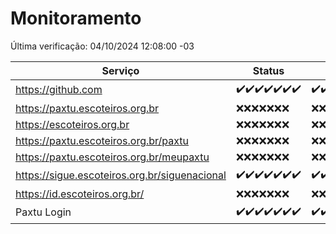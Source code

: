# Monitoramento

Última verificação: 04/10/2024 12:08:00 -03

|Serviço|Status|Últimas 24h|
|---|---|---|
|https://github.com|<span title="2024-09-27: OK=23">✔️</span><span title="2024-09-28: OK=23">✔️</span><span title="2024-09-29: OK=23">✔️</span><span title="2024-09-30: OK=23">✔️</span><span title="2024-10-01: OK=23">✔️</span><span title="2024-10-02: OK=23">✔️</span><span title="2024-10-03: OK=14">✔️</span>|<span title="03/10/2024 12:08:00 -03 : 200">✔️</span><span title="03/10/2024 13:09:00 -03 : 200">✔️</span><span title="03/10/2024 14:07:00 -03 : 200">✔️</span><span title="03/10/2024 15:11:00 -03 : 200">✔️</span><span title="03/10/2024 16:06:00 -03 : 200">✔️</span><span title="03/10/2024 17:08:00 -03 : 200">✔️</span><span title="03/10/2024 18:07:00 -03 : 200">✔️</span><span title="03/10/2024 19:07:00 -03 : 200">✔️</span><span title="03/10/2024 20:08:00 -03 : 200">✔️</span><span title="03/10/2024 21:39:00 -03 : 200">✔️</span><span title="03/10/2024 23:10:00 -03 : 200">✔️</span><span title="04/10/2024 00:14:00 -03 : 200">✔️</span><span title="04/10/2024 01:10:00 -03 : 200">✔️</span><span title="04/10/2024 02:08:00 -03 : 200">✔️</span><span title="04/10/2024 03:12:00 -03 : 200">✔️</span><span title="04/10/2024 04:08:00 -03 : 200">✔️</span><span title="04/10/2024 05:11:00 -03 : 200">✔️</span><span title="04/10/2024 06:08:00 -03 : 200">✔️</span><span title="04/10/2024 07:08:00 -03 : 200">✔️</span><span title="04/10/2024 08:07:00 -03 : 200">✔️</span><span title="04/10/2024 09:14:00 -03 : 200">✔️</span><span title="04/10/2024 10:16:00 -03 : 200">✔️</span><span title="04/10/2024 11:08:00 -03 : 200">✔️</span><span title="04/10/2024 12:08:00 -03 : 200">✔️</span>|
|https://paxtu.escoteiros.org.br|<span title="2024-09-27: Falhas=23">❌</span><span title="2024-09-28: Falhas=23">❌</span><span title="2024-09-29: Falhas=23">❌</span><span title="2024-09-30: Falhas=23">❌</span><span title="2024-10-01: Falhas=23">❌</span><span title="2024-10-02: Falhas=23">❌</span><span title="2024-10-03: Falhas=14">❌</span>|<span title="03/10/2024 12:08:00 -03 : 403">❌</span><span title="03/10/2024 13:09:00 -03 : 403">❌</span><span title="03/10/2024 14:07:00 -03 : 403">❌</span><span title="03/10/2024 15:11:00 -03 : 403">❌</span><span title="03/10/2024 16:06:00 -03 : 403">❌</span><span title="03/10/2024 17:08:00 -03 : 403">❌</span><span title="03/10/2024 18:07:00 -03 : 403">❌</span><span title="03/10/2024 19:07:00 -03 : 403">❌</span><span title="03/10/2024 20:08:00 -03 : 403">❌</span><span title="03/10/2024 21:39:00 -03 : 403">❌</span><span title="03/10/2024 23:10:00 -03 : 403">❌</span><span title="04/10/2024 00:14:00 -03 : 403">❌</span><span title="04/10/2024 01:10:00 -03 : 403">❌</span><span title="04/10/2024 02:08:00 -03 : 403">❌</span><span title="04/10/2024 03:12:00 -03 : 403">❌</span><span title="04/10/2024 04:08:00 -03 : 403">❌</span><span title="04/10/2024 05:11:00 -03 : 403">❌</span><span title="04/10/2024 06:08:00 -03 : 403">❌</span><span title="04/10/2024 07:08:00 -03 : 403">❌</span><span title="04/10/2024 08:07:00 -03 : 403">❌</span><span title="04/10/2024 09:14:00 -03 : 403">❌</span><span title="04/10/2024 10:16:00 -03 : 403">❌</span><span title="04/10/2024 11:08:00 -03 : 403">❌</span><span title="04/10/2024 12:08:00 -03 : 403">❌</span>|
|https://escoteiros.org.br|<span title="2024-09-27: Falhas=23">❌</span><span title="2024-09-28: Falhas=23">❌</span><span title="2024-09-29: Falhas=23">❌</span><span title="2024-09-30: Falhas=23">❌</span><span title="2024-10-01: Falhas=23">❌</span><span title="2024-10-02: Falhas=23">❌</span><span title="2024-10-03: Falhas=14">❌</span>|<span title="03/10/2024 12:08:00 -03 : 403">❌</span><span title="03/10/2024 13:09:00 -03 : 403">❌</span><span title="03/10/2024 14:07:00 -03 : 403">❌</span><span title="03/10/2024 15:11:00 -03 : 403">❌</span><span title="03/10/2024 16:06:00 -03 : 403">❌</span><span title="03/10/2024 17:08:00 -03 : 403">❌</span><span title="03/10/2024 18:07:00 -03 : 403">❌</span><span title="03/10/2024 19:07:00 -03 : 403">❌</span><span title="03/10/2024 20:08:00 -03 : 403">❌</span><span title="03/10/2024 21:39:00 -03 : 403">❌</span><span title="03/10/2024 23:10:00 -03 : 403">❌</span><span title="04/10/2024 00:14:00 -03 : 403">❌</span><span title="04/10/2024 01:10:00 -03 : 403">❌</span><span title="04/10/2024 02:08:00 -03 : 403">❌</span><span title="04/10/2024 03:12:00 -03 : 403">❌</span><span title="04/10/2024 04:08:00 -03 : 403">❌</span><span title="04/10/2024 05:11:00 -03 : 403">❌</span><span title="04/10/2024 06:08:00 -03 : 403">❌</span><span title="04/10/2024 07:08:00 -03 : 403">❌</span><span title="04/10/2024 08:07:00 -03 : 403">❌</span><span title="04/10/2024 09:14:00 -03 : 403">❌</span><span title="04/10/2024 10:16:00 -03 : 403">❌</span><span title="04/10/2024 11:08:00 -03 : 403">❌</span><span title="04/10/2024 12:08:00 -03 : 403">❌</span>|
|https://paxtu.escoteiros.org.br/paxtu|<span title="2024-09-27: Falhas=23">❌</span><span title="2024-09-28: Falhas=23">❌</span><span title="2024-09-29: Falhas=23">❌</span><span title="2024-09-30: Falhas=23">❌</span><span title="2024-10-01: Falhas=23">❌</span><span title="2024-10-02: Falhas=23">❌</span><span title="2024-10-03: Falhas=14">❌</span>|<span title="03/10/2024 12:08:00 -03 : 403">❌</span><span title="03/10/2024 13:09:00 -03 : 403">❌</span><span title="03/10/2024 14:07:00 -03 : 403">❌</span><span title="03/10/2024 15:11:00 -03 : 403">❌</span><span title="03/10/2024 16:06:00 -03 : 403">❌</span><span title="03/10/2024 17:08:00 -03 : 403">❌</span><span title="03/10/2024 18:07:00 -03 : 403">❌</span><span title="03/10/2024 19:07:00 -03 : 403">❌</span><span title="03/10/2024 20:08:00 -03 : 403">❌</span><span title="03/10/2024 21:39:00 -03 : 403">❌</span><span title="03/10/2024 23:10:00 -03 : 403">❌</span><span title="04/10/2024 00:14:00 -03 : 403">❌</span><span title="04/10/2024 01:10:00 -03 : 403">❌</span><span title="04/10/2024 02:08:00 -03 : 403">❌</span><span title="04/10/2024 03:12:00 -03 : 403">❌</span><span title="04/10/2024 04:08:00 -03 : 403">❌</span><span title="04/10/2024 05:11:00 -03 : 403">❌</span><span title="04/10/2024 06:08:00 -03 : 403">❌</span><span title="04/10/2024 07:08:00 -03 : 403">❌</span><span title="04/10/2024 08:07:00 -03 : 403">❌</span><span title="04/10/2024 09:14:00 -03 : 403">❌</span><span title="04/10/2024 10:16:00 -03 : 403">❌</span><span title="04/10/2024 11:08:00 -03 : 403">❌</span><span title="04/10/2024 12:08:00 -03 : 403">❌</span>|
|https://paxtu.escoteiros.org.br/meupaxtu|<span title="2024-09-27: Falhas=23">❌</span><span title="2024-09-28: Falhas=23">❌</span><span title="2024-09-29: Falhas=23">❌</span><span title="2024-09-30: Falhas=23">❌</span><span title="2024-10-01: Falhas=23">❌</span><span title="2024-10-02: Falhas=23">❌</span><span title="2024-10-03: Falhas=14">❌</span>|<span title="03/10/2024 12:08:00 -03 : 403">❌</span><span title="03/10/2024 13:09:00 -03 : 403">❌</span><span title="03/10/2024 14:07:00 -03 : 403">❌</span><span title="03/10/2024 15:11:00 -03 : 403">❌</span><span title="03/10/2024 16:06:00 -03 : 403">❌</span><span title="03/10/2024 17:08:00 -03 : 403">❌</span><span title="03/10/2024 18:07:00 -03 : 403">❌</span><span title="03/10/2024 19:07:00 -03 : 403">❌</span><span title="03/10/2024 20:08:00 -03 : 403">❌</span><span title="03/10/2024 21:39:00 -03 : 403">❌</span><span title="03/10/2024 23:10:00 -03 : 403">❌</span><span title="04/10/2024 00:14:00 -03 : 403">❌</span><span title="04/10/2024 01:10:00 -03 : 403">❌</span><span title="04/10/2024 02:08:00 -03 : 403">❌</span><span title="04/10/2024 03:12:00 -03 : 403">❌</span><span title="04/10/2024 04:08:00 -03 : 403">❌</span><span title="04/10/2024 05:11:00 -03 : 403">❌</span><span title="04/10/2024 06:08:00 -03 : 403">❌</span><span title="04/10/2024 07:08:00 -03 : 403">❌</span><span title="04/10/2024 08:07:00 -03 : 403">❌</span><span title="04/10/2024 09:14:00 -03 : 403">❌</span><span title="04/10/2024 10:16:00 -03 : 403">❌</span><span title="04/10/2024 11:08:00 -03 : 403">❌</span><span title="04/10/2024 12:08:00 -03 : 403">❌</span>|
|https://sigue.escoteiros.org.br/siguenacional|<span title="2024-09-27: OK=23">✔️</span><span title="2024-09-28: OK=23">✔️</span><span title="2024-09-29: OK=23">✔️</span><span title="2024-09-30: OK=23">✔️</span><span title="2024-10-01: OK=23">✔️</span><span title="2024-10-02: OK=23">✔️</span><span title="2024-10-03: OK=14">✔️</span>|<span title="03/10/2024 12:08:00 -03 : 200">✔️</span><span title="03/10/2024 13:09:00 -03 : 200">✔️</span><span title="03/10/2024 14:07:00 -03 : 200">✔️</span><span title="03/10/2024 15:11:00 -03 : 200">✔️</span><span title="03/10/2024 16:06:00 -03 : 200">✔️</span><span title="03/10/2024 17:08:00 -03 : 200">✔️</span><span title="03/10/2024 18:07:00 -03 : 200">✔️</span><span title="03/10/2024 19:07:00 -03 : 200">✔️</span><span title="03/10/2024 20:08:00 -03 : 200">✔️</span><span title="03/10/2024 21:39:00 -03 : 200">✔️</span><span title="03/10/2024 23:10:00 -03 : 200">✔️</span><span title="04/10/2024 00:14:00 -03 : 200">✔️</span><span title="04/10/2024 01:10:00 -03 : 200">✔️</span><span title="04/10/2024 02:08:00 -03 : 200">✔️</span><span title="04/10/2024 03:12:00 -03 : 200">✔️</span><span title="04/10/2024 04:08:00 -03 : 200">✔️</span><span title="04/10/2024 05:11:00 -03 : 200">✔️</span><span title="04/10/2024 06:08:00 -03 : 200">✔️</span><span title="04/10/2024 07:08:00 -03 : 200">✔️</span><span title="04/10/2024 08:07:00 -03 : 200">✔️</span><span title="04/10/2024 09:14:00 -03 : 200">✔️</span><span title="04/10/2024 10:16:00 -03 : 200">✔️</span><span title="04/10/2024 11:08:00 -03 : 200">✔️</span><span title="04/10/2024 12:08:00 -03 : 200">✔️</span>|
|https://id.escoteiros.org.br/|<span title="2024-09-27: Falhas=23">❌</span><span title="2024-09-28: Falhas=23">❌</span><span title="2024-09-29: Falhas=23">❌</span><span title="2024-09-30: Falhas=23">❌</span><span title="2024-10-01: Falhas=23">❌</span><span title="2024-10-02: Falhas=23">❌</span><span title="2024-10-03: Falhas=14">❌</span>|<span title="03/10/2024 12:08:00 -03 : 403">❌</span><span title="03/10/2024 13:09:00 -03 : 403">❌</span><span title="03/10/2024 14:07:00 -03 : 403">❌</span><span title="03/10/2024 15:11:00 -03 : 403">❌</span><span title="03/10/2024 16:06:00 -03 : 403">❌</span><span title="03/10/2024 17:08:00 -03 : 403">❌</span><span title="03/10/2024 18:07:00 -03 : 403">❌</span><span title="03/10/2024 19:07:00 -03 : 403">❌</span><span title="03/10/2024 20:08:00 -03 : 403">❌</span><span title="03/10/2024 21:39:00 -03 : 403">❌</span><span title="03/10/2024 23:10:00 -03 : 403">❌</span><span title="04/10/2024 00:14:00 -03 : 403">❌</span><span title="04/10/2024 01:10:00 -03 : 403">❌</span><span title="04/10/2024 02:08:00 -03 : 403">❌</span><span title="04/10/2024 03:12:00 -03 : 403">❌</span><span title="04/10/2024 04:08:00 -03 : 403">❌</span><span title="04/10/2024 05:11:00 -03 : 403">❌</span><span title="04/10/2024 06:08:00 -03 : 403">❌</span><span title="04/10/2024 07:08:00 -03 : 403">❌</span><span title="04/10/2024 08:07:00 -03 : 403">❌</span><span title="04/10/2024 09:14:00 -03 : 403">❌</span><span title="04/10/2024 10:16:00 -03 : 403">❌</span><span title="04/10/2024 11:08:00 -03 : 403">❌</span><span title="04/10/2024 12:08:00 -03 : 403">❌</span>|
|Paxtu Login|<span title="2024-09-27: OK=23">✔️</span><span title="2024-09-28: OK=23">✔️</span><span title="2024-09-29: OK=23">✔️</span><span title="2024-09-30: OK=23">✔️</span><span title="2024-10-01: OK=23">✔️</span><span title="2024-10-02: OK=23">✔️</span><span title="2024-10-03: OK=14">✔️</span>|<span title="03/10/2024 12:08:00 -03 : 200">✔️</span><span title="03/10/2024 13:09:00 -03 : 200">✔️</span><span title="03/10/2024 14:07:00 -03 : 200">✔️</span><span title="03/10/2024 15:11:00 -03 : 200">✔️</span><span title="03/10/2024 16:06:00 -03 : 200">✔️</span><span title="03/10/2024 17:08:00 -03 : 200">✔️</span><span title="03/10/2024 18:07:00 -03 : 200">✔️</span><span title="03/10/2024 19:07:00 -03 : 200">✔️</span><span title="03/10/2024 20:08:00 -03 : 200">✔️</span><span title="03/10/2024 21:39:00 -03 : 200">✔️</span><span title="03/10/2024 23:10:00 -03 : 200">✔️</span><span title="04/10/2024 00:14:00 -03 : 200">✔️</span><span title="04/10/2024 01:10:00 -03 : 200">✔️</span><span title="04/10/2024 02:08:00 -03 : 200">✔️</span><span title="04/10/2024 03:12:00 -03 : 200">✔️</span><span title="04/10/2024 04:08:00 -03 : 200">✔️</span><span title="04/10/2024 05:11:00 -03 : 200">✔️</span><span title="04/10/2024 06:08:00 -03 : 200">✔️</span><span title="04/10/2024 07:08:00 -03 : 200">✔️</span><span title="04/10/2024 08:07:00 -03 : 200">✔️</span><span title="04/10/2024 09:14:00 -03 : 200">✔️</span><span title="04/10/2024 10:16:00 -03 : 200">✔️</span><span title="04/10/2024 11:08:00 -03 : 200">✔️</span><span title="04/10/2024 12:08:00 -03 : 200">✔️</span>|
